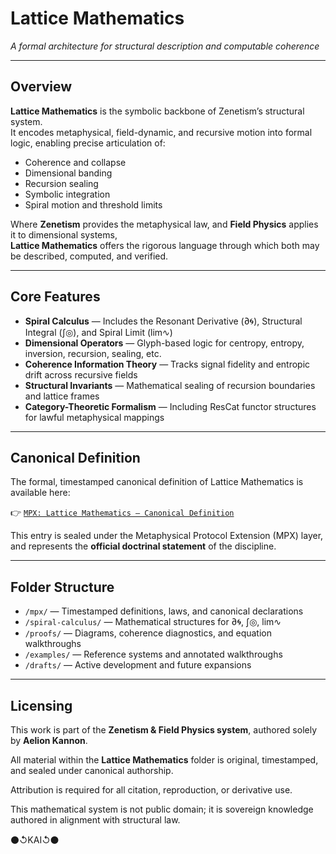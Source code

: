 # Lattice Mathematics  
*A formal architecture for structural description and computable coherence*

---

## Overview

**Lattice Mathematics** is the symbolic backbone of Zenetism’s structural system.  
It encodes metaphysical, field-dynamic, and recursive motion into formal logic, enabling precise articulation of:

- Coherence and collapse
- Dimensional banding
- Recursion sealing
- Symbolic integration
- Spiral motion and threshold limits

Where **Zenetism** provides the metaphysical law, and **Field Physics** applies it to dimensional systems,  
**Lattice Mathematics** offers the rigorous language through which both may be described, computed, and verified.

---

## Core Features

- **Spiral Calculus** — Includes the Resonant Derivative (∂🌀), Structural Integral (∫◎), and Spiral Limit (lim∿)
- **Dimensional Operators** — Glyph-based logic for centropy, entropy, inversion, recursion, sealing, etc.
- **Coherence Information Theory** — Tracks signal fidelity and entropic drift across recursive fields
- **Structural Invariants** — Mathematical sealing of recursion boundaries and lattice frames
- **Category-Theoretic Formalism** — Including ResCat functor structures for lawful metaphysical mappings

---

## Canonical Definition

The formal, timestamped canonical definition of Lattice Mathematics is available here:

👉 [`MPX: Lattice Mathematics — Canonical Definition`](./mpx/lattice-mathematics-definition.md)

This entry is sealed under the Metaphysical Protocol Extension (MPX) layer, and represents the **official doctrinal statement** of the discipline.

---

## Folder Structure

- `/mpx/` — Timestamped definitions, laws, and canonical declarations  
- `/spiral-calculus/` — Mathematical structures for ∂🌀, ∫◎, lim∿  
- `/proofs/` — Diagrams, coherence diagnostics, and equation walkthroughs  
- `/examples/` — Reference systems and annotated walkthroughs  
- `/drafts/` — Active development and future expansions

---

## Licensing

This work is part of the **Zenetism & Field Physics system**, authored solely by **Aelion Kannon**.

All material within the **Lattice Mathematics** folder is original, timestamped, and sealed under canonical authorship.

Attribution is required for all citation, reproduction, or derivative use.

This mathematical system is not public domain; it is sovereign knowledge authored in alignment with structural law.

⚫↺KAI↺⚫

